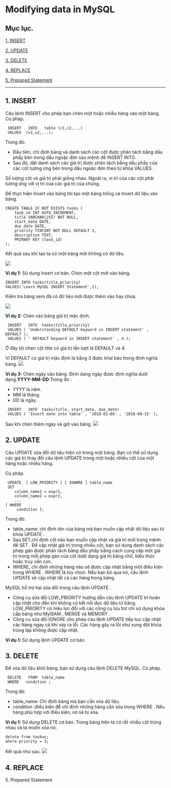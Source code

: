 # Modifying data in MySQL

## Mục lục.

[1. INSERT](#1)

[2. UPDATE](#2)

[3. DELETE](#3)

[4. REPLACE](#4)

[5. Prepared Statement](#5)

---

<a name ="1"></a>
## 1. INSERT

Câu lệnh INSERT cho phép bạn chèn một hoặc nhiều hàng vào một bảng. 
Cú pháp.
```
 INSERT   INTO   table (c1,c2,...)
 VALUES  (v1,v2,...);
```

Trong đó:
- Đầu tiên, chỉ định bảng và danh sách các cột được phân tách bằng dấu phẩy bên trong dấu ngoặc đơn sau mệnh đề INSERT INTO. 
- Sau đó, đặt danh sách các giá trị được phân tách bằng dấu phẩy của các cột tương ứng bên trong dấu ngoặc đơn theo từ khóa VALUES .

Số lượng cột và giá trị phải giống nhau. Ngoài ra, vị trí của các cột phải tương ứng với vị trí của các giá trị của chúng.

Để thực hiện Insert vào bảng tôi tạo một bảng trống và Insert dữ liệu vào bảng.
```
CREATE TABLE IF NOT EXISTS tasks (
    task_id INT AUTO_INCREMENT,
    title VARCHAR(255) NOT NULL,
    start_date DATE,
    due_date DATE,
    priority TINYINT NOT NULL DEFAULT 3,
    description TEXT,
    PRIMARY KEY (task_id)
);
```
Kết quả sau khi tạo ta có một bảng mới không có dữ liệu.

![](sql/anh82.png)

**Ví dụ 1:** Sử dụng Insert cơ bản.
Chèn một cột mới vào bảng.
```
INSERT INTO tasks(title,priority)
VALUES('Learn MySQL INSERT Statement',1);
```

Kiểm tra bảng xem đã có đữ liệu  mới được thêm vào hay chưa.

![](sql/anh83.png)

**Ví dụ 2:** Chèn vào bảng giá trị mặc định.
```
 INSERT   INTO  tasks(title,priority)
 VALUES ( 'Understanding DEFAULT keyword in INSERT statement' , DEFAULT );
 VALUES ( ' DEFAULT keyword in INSERT statement' , 4 );
```
Ở đây tôi chen cột title có giá trị lần lượt là DEFAULT và 4.

Ví DEFAULT có giá trị mặc định là bằng 3 được khai báo trong định nghĩa bảng.
![](sql/anh84.png)

**Ví dụ 3:** Chèn ngày vào bảng.
Định dang ngày được định nghĩa dưới dạng.**YYYY-MM-DD**
Trong đó :
- YYYY là năm.
- MM là tháng.
- DD là ngày.
```
 INSERT   INTO  tasks(title, start_date, due_date)
 VALUES ( 'Insert date into table' , '2018-01-09' , '2018-09-15' );
```
Sau khi chèn thêm ngày và giờ vào bảng.
![](sql/anh85.png)

<a name ="2"></a>
## 2. UPDATE
Câu UPDATE sửa đổi dữ liệu hiện có trong một bảng. Bạn có thể sử dụng các giá trị thay đổi câu lệnh UPDATE trong một hoặc nhiều cột của một hàng hoặc nhiều hàng.

Cú pháp.
```
 UPDATE  [ LOW_PRIORITY ] [ IGNORE ] table_name 
 SET  
    column_name1 = expr1,
    column_name2 = expr2,
    ...
[ WHERE 
     condition ];
```
Trong đó:
- table_name: chỉ định tên của bảng mà bạn muốn cập nhật dữ liệu sau từ khóa UPDATE .
- Sau SET,chỉ định cột nào bạn muốn cập nhật và giá trị mới trong mệnh đề SET . Để cập nhật giá trị trong nhiều cột, bạn sử dụng danh sách các phép gán được phân tách bằng dấu phẩy bằng cách cung cấp một giá trị trong mỗi phép gán của cột dưới dạng giá trị bằng chữ, biểu thức hoặc truy vấn con.
- WHERE, chỉ định những hàng nào sẽ được cập nhật bằng một điều kiện trong WHERE . WHERE là tùy chọn. Nếu bạn bỏ qua nó, câu lệnh UPDATE sẽ cập nhật tất cả các hàng trong bảng.

MySQL hỗ trợ hai sửa đổi trong câu lệnh UPDATE .

- Công cụ sửa đổi LOW_PRIORITY hướng dẫn câu lệnh UPDATE trì hoãn cập nhật cho đến khi không có kết nối đọc dữ liệu từ bảng. LOW_PRIORITY có hiệu lực đối với các công cụ lưu trữ chỉ sử dụng khóa cấp bảng như MyISAM , MERGE và MEMORY .
- Công cụ sửa đổi IGNORE cho phép câu lệnh UPDATE tiếp tục cập nhật các hàng ngay cả khi xảy ra lỗi. Các hàng gây ra lỗi như xung đột khóa trùng lặp không được cập nhật. 


**Ví dụ 1:** Sử dụng lệnh UPDATE cơ bản.

<a name ="3"></a>
## 3. DELETE
Để xóa dữ liệu khỏi bảng, bạn sử dụng câu lệnh DELETE MySQL.
Cú pháp.
```
 DELETE   FROM  table_name
 WHERE   condition ;
```
Trong đó:
- table_name: Chỉ định bảng mà bạn cần xóa dữ liệu.
- condition :điều kiện để chỉ định những hàng cần xóa trong WHERE . Nếu hàng phù hợp với điều kiện, nó sẽ bị xóa.

**Ví dụ 1:** Sử dụng DELETE cơ bản.
Trong bảng trên ta có rất nhiều cột trùng nhau và ta muốn xóa nó.
```
delete from taskas;
where priority = 3;
```
Kết quả như sau.
![](sql/anh86.png)




<a name ="4"></a>
## 4. REPLACE

<a name ="5"></a>
5. Prepared Statement